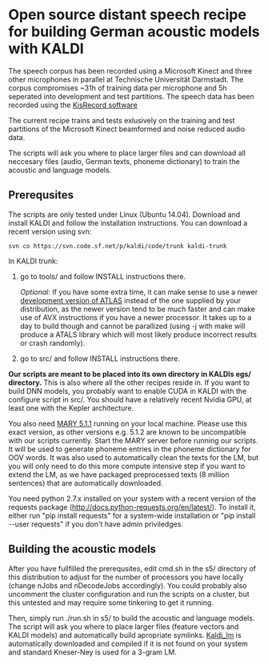 # Open source distant speech recipe for building German acoustic models with KALDI
The speech corpus has been recorded using a Microsoft Kinect and three other microphones in parallel at Technische Universität Darmstadt. The corpus compromises ~31h of training data per microphone and 5h seperated into development and test partitions. The speech data has been recorded using the [KisRecord software](http://kisrecord.sourceforge.net/)

The current recipe trains and tests exlusively on the training and test partitions of the Microsoft Kinect beamformed and noise reduced audio data.

The scripts will ask you where to place larger files and can download all neccesary files (audio, German texts, phoneme dictionary) to train the acoustic and language models. 

## Prerequsites

The scripts are only tested under Linux (Ubuntu 14.04). Download and install KALDI and follow the installation instructions. You can download a recent version using svn:

```
svn co https://svn.code.sf.net/p/kaldi/code/trunk kaldi-trunk
```

In KALDI trunk:

1. go to tools/  and follow INSTALL instructions there.

   *Optional:* If you have some extra time, it can make sense to use a newer [development version of ATLAS](http://sourceforge.net/projects/math-atlas/files/Developer%20%28unstable%29/) instead of the one supplied by your distribution, as the newer version tend to be much faster and can make use of AVX instructions if you have a newer processor. It takes up to a day to build though and cannot be parallized (using -j with make will produce a ATALS library which will most likely produce incorrect results or crash randomly).

2. go to src/ and follow INSTALL instructions there.

**Our scripts are meant to be placed into its own directory in KALDIs egs/ directory.** This is also where all the other recipes reside in. If you want to build DNN models, you probably want to enable CUDA in KALDI with the configure script in src/. You should have a relatively recent Nvidia GPU, at least one with the Kepler architecture.

You also need [MARY 5.1.1](https://github.com/marytts/marytts/releases/download/v5.1.1/marytts-5.1.1.zip) running on your local machine. Please use this exact version, as other versions e.g. 5.1.2 are known to be uncompatible with our scripts currently. Start the MARY server before running our scripts. It will be used to generate phoneme entries in the phoneme dictionary for OOV words. It was also used to automatically clean the texts for the LM, but you will only need to do this more compute intensive step if you want to extend the LM, as we have packaged preprocessed texts (8 million sentences) that are automatically downloaded.

You need python 2.7.x installed on your system with a recent version of the requests package (http://docs.python-requests.org/en/latest/). To install it, either run "pip install requests" for a system-wide installation or "pip install --user requests" if you don't have admin priviledges.

## Building the acoustic models

After you have fullfilled the prerequsites, edit cmd.sh in the s5/ directory of this distribution to adjust for the number of processors you have locally (change nJobs and nDecodeJobs accordingly). You could probably also uncomment the cluster configuration and run the scripts on a cluster, but this untested and may require some tinkering to get it running.

Then, simply run ./run.sh in s5/ to build the acoustic and language models. The script will ask you where to place larger files (feature vectors and KALDI models) and automatically build apropriate symlinks. [Kaldi_lm](http://www.danielpovey.com/files/kaldi/kaldi_lm.tar.gz) is automatically downloaded and compiled if it is not found on your system and standard Kneser-Ney is used for a 3-gram LM.


